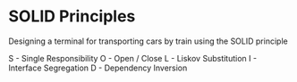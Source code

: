 # SOLID Principles
Designing a terminal for transporting cars by train using the SOLID principle

S - Single Responsibility
O - Open / Close
L - Liskov Substitution
I - Interface Segregation
D - Dependency Inversion
